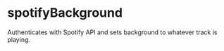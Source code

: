 # spotifyBackground
Authenticates with Spotify API and sets background to whatever track is playing.
